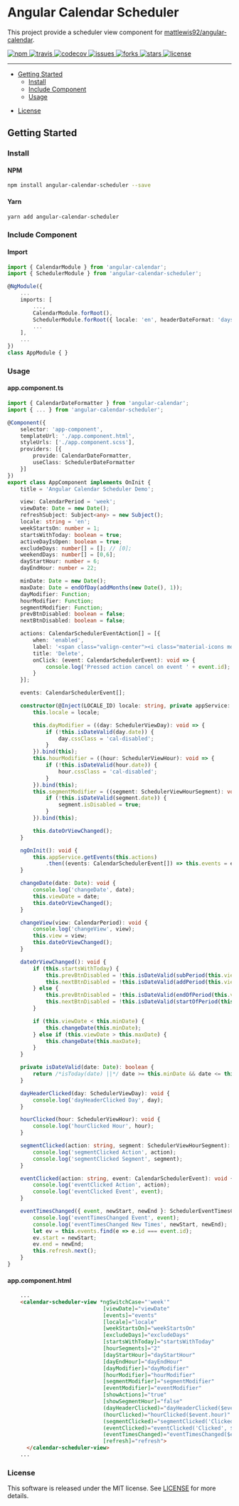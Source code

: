 # Angular Calendar Scheduler

This project provide a scheduler view component for [mattlewis92/angular-calendar](https://github.com/mattlewis92/angular-calendar).

<a href="https://www.npmjs.com/package/angular-calendar-scheduler">
    <img src="https://badge.fury.io/js/angular-calendar-scheduler.svg" alt="npm">
</a> 
<a href="https://travis-ci.org/bm-software/angular-calendar-scheduler">
    <img src="https://travis-ci.org/bm-software/angular-calendar-scheduler.svg?branch=master" alt="travis">
</a> 
<a href="https://codecov.io/gh/bm-software/angular-calendar-scheduler">
    <img src="https://codecov.io/gh/bm-software/angular-calendar-scheduler/branch/master/graph/badge.svg" alt="codecov">
</a>
<a href="https://github.com/bm-software/angular-calendar-scheduler/issues">
    <img src="https://img.shields.io/github/issues/bm-software/angular-calendar-scheduler.svg" alt="issues">
</a>
<a href="https://github.com/bm-software/angular-calendar-scheduler/network">
    <img src="https://img.shields.io/github/forks/bm-software/angular-calendar-scheduler.svg" alt="forks">
</a>
<a href="https://github.com/bm-software/angular-calendar-scheduler/stargazers">
    <img src="https://img.shields.io/github/stars/bm-software/angular-calendar-scheduler.svg" alt="stars">
</a>
<a href="https://github.com/bm-software/angular-calendar-scheduler/blob/master/LICENSE">
    <img src="https://img.shields.io/github/license/bm-software/angular-calendar-scheduler.svg" alt="license">
</a>

___

<!-- * [About](#about) -->
* [Getting Started](#getting-started)
    * [Install](#install)
    * [Include Component](#include-component)
    * [Usage](#usage)
<!-- * [API](#api)
  * [Properties](#properties) -->
* [License](#license)

<!-- ## About -->

## Getting Started

### Install

#### NPM

```sh
npm install angular-calendar-scheduler --save
```

#### Yarn

```sh
yarn add angular-calendar-scheduler
```

### Include Component

#### Import

```ts
import { CalendarModule } from 'angular-calendar';
import { SchedulerModule } from 'angular-calendar-scheduler';

@NgModule({
    ...
    imports: [
        ...,
        CalendarModule.forRoot(),
        SchedulerModule.forRoot({ locale: 'en', headerDateFormat: 'daysRange' }),
        ...
    ],
    ...
})
class AppModule { }
```

### Usage

#### app.component.ts

```ts
import { CalendarDateFormatter } from 'angular-calendar';
import { ... } from 'angular-calendar-scheduler';

@Component({
    selector: 'app-component',
    templateUrl: './app.component.html',
    styleUrls: ['./app.component.scss'],
    providers: [{
        provide: CalendarDateFormatter,
        useClass: SchedulerDateFormatter
    }]
})
export class AppComponent implements OnInit {
    title = 'Angular Calendar Scheduler Demo';

    view: CalendarPeriod = 'week';
    viewDate: Date = new Date();
    refreshSubject: Subject<any> = new Subject();
    locale: string = 'en';
    weekStartsOn: number = 1;
    startsWithToday: boolean = true;
    activeDayIsOpen: boolean = true;
    excludeDays: number[] = []; // [0];
    weekendDays: number[] = [0,6];
    dayStartHour: number = 6;
    dayEndHour: number = 22;

    minDate: Date = new Date();
    maxDate: Date = endOfDay(addMonths(new Date(), 1));
    dayModifier: Function;
    hourModifier: Function;
    segmentModifier: Function;
    prevBtnDisabled: boolean = false;
    nextBtnDisabled: boolean = false;

    actions: CalendarSchedulerEventAction[] = [{
        when: 'enabled',
        label: '<span class="valign-center"><i class="material-icons md-18 md-red-500">cancel</i></span>',
        title: 'Delete',
        onClick: (event: CalendarSchedulerEvent): void => {
            console.log('Pressed action cancel on event ' + event.id);
        }
    }];

    events: CalendarSchedulerEvent[];

    constructor(@Inject(LOCALE_ID) locale: string, private appService: AppService) {
        this.locale = locale;

        this.dayModifier = ((day: SchedulerViewDay): void => {
            if (!this.isDateValid(day.date)) {
                day.cssClass = 'cal-disabled';
            }
        }).bind(this);
        this.hourModifier = ((hour: SchedulerViewHour): void => {
            if (!this.isDateValid(hour.date)) {
                hour.cssClass = 'cal-disabled';
            }
        }).bind(this);
        this.segmentModifier = ((segment: SchedulerViewHourSegment): void => {
            if (!this.isDateValid(segment.date)) {
                segment.isDisabled = true;
            }
        }).bind(this);

        this.dateOrViewChanged();
    }

    ngOnInit(): void {
        this.appService.getEvents(this.actions)
            .then((events: CalendarSchedulerEvent[]) => this.events = events);
    }

    changeDate(date: Date): void {
        console.log('changeDate', date);
        this.viewDate = date;
        this.dateOrViewChanged();
    }

    changeView(view: CalendarPeriod): void {
        console.log('changeView', view);
        this.view = view;
        this.dateOrViewChanged();
    }

    dateOrViewChanged(): void {
        if (this.startsWithToday) {
            this.prevBtnDisabled = !this.isDateValid(subPeriod(this.view, this.viewDate, 1));
            this.nextBtnDisabled = !this.isDateValid(addPeriod(this.view, this.viewDate, 1));
        } else {
            this.prevBtnDisabled = !this.isDateValid(endOfPeriod(this.view, subPeriod(this.view, this.viewDate, 1)));
            this.nextBtnDisabled = !this.isDateValid(startOfPeriod(this.view, addPeriod(this.view, this.viewDate, 1)));
        }

        if (this.viewDate < this.minDate) {
            this.changeDate(this.minDate);
        } else if (this.viewDate > this.maxDate) {
            this.changeDate(this.maxDate);
        }
    }

    private isDateValid(date: Date): boolean {
        return /*isToday(date) ||*/ date >= this.minDate && date <= this.maxDate;
    }

    dayHeaderClicked(day: SchedulerViewDay): void {
        console.log('dayHeaderClicked Day', day);
    }

    hourClicked(hour: SchedulerViewHour): void {
        console.log('hourClicked Hour', hour);
    }

    segmentClicked(action: string, segment: SchedulerViewHourSegment): void {
        console.log('segmentClicked Action', action);
        console.log('segmentClicked Segment', segment);
    }

    eventClicked(action: string, event: CalendarSchedulerEvent): void {
        console.log('eventClicked Action', action);
        console.log('eventClicked Event', event);
    }

    eventTimesChanged({ event, newStart, newEnd }: SchedulerEventTimesChangedEvent): void {
        console.log('eventTimesChanged Event', event);
        console.log('eventTimesChanged New Times', newStart, newEnd);
        let ev = this.events.find(e => e.id === event.id);
        ev.start = newStart;
        ev.end = newEnd;
        this.refresh.next();
    }
}
```

#### app.component.html

```html
    ...
    <calendar-scheduler-view *ngSwitchCase="'week'"
                              [viewDate]="viewDate"
                              [events]="events"
                              [locale]="locale"
                              [weekStartsOn]="weekStartsOn"
                              [excludeDays]="excludeDays"
                              [startsWithToday]="startsWithToday"
                              [hourSegments]="2"
                              [dayStartHour]="dayStartHour"
                              [dayEndHour]="dayEndHour"
                              [dayModifier]="dayModifier"
                              [hourModifier]="hourModifier"
                              [segmentModifier]="segmentModifier"
                              [eventModifier]="eventModifier"
                              [showActions]="true"
                              [showSegmentHour]="false"
                              (dayHeaderClicked)="dayHeaderClicked($event.day)"
                              (hourClicked)="hourClicked($event.hour)"
                              (segmentClicked)="segmentClicked('Clicked', $event.segment)"
                              (eventClicked)="eventClicked('Clicked', $event.event)"
                              (eventTimesChanged)="eventTimesChanged($event)"
                              [refresh]="refresh">
      </calendar-scheduler-view>
    ...
```

### License

This software is released under the MIT license. See [LICENSE](LICENSE) for more details.